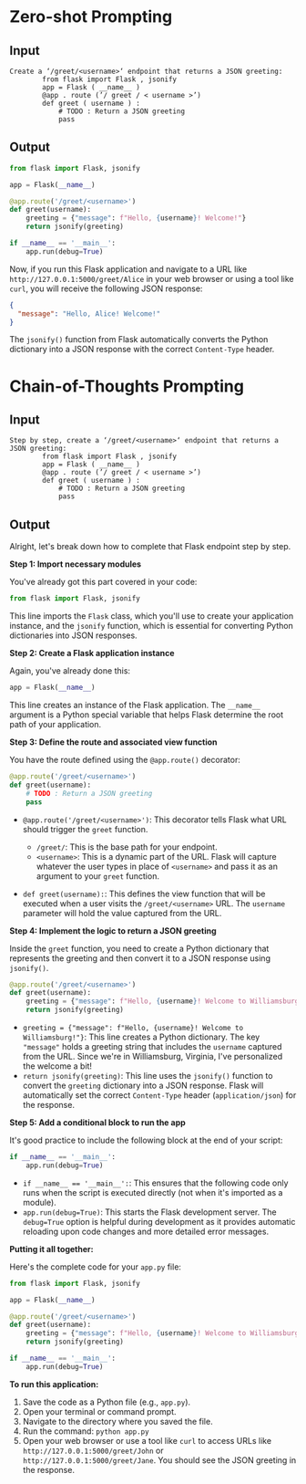 # Zero-shot Prompting

## Input 
    Create a ‘/greet/<username>‘ endpoint that returns a JSON greeting:
            from flask import Flask , jsonify
            app = Flask ( __name__ )
            @app . route (’/ greet / < username >’)
            def greet ( username ) :
                # TODO : Return a JSON greeting
                pass


## Output 
```python
from flask import Flask, jsonify

app = Flask(__name__)

@app.route('/greet/<username>')
def greet(username):
    greeting = {"message": f"Hello, {username}! Welcome!"}
    return jsonify(greeting)

if __name__ == '__main__':
    app.run(debug=True)
```

Now, if you run this Flask application and navigate to a URL like `http://127.0.0.1:5000/greet/Alice` in your web browser or using a tool like `curl`, you will receive the following JSON response:

```json
{
  "message": "Hello, Alice! Welcome!"
}
```

The `jsonify()` function from Flask automatically converts the Python dictionary into a JSON response with the correct `Content-Type` header.


# Chain-of-Thoughts Prompting

## Input 
    Step by step, create a ‘/greet/<username>‘ endpoint that returns a JSON greeting:
            from flask import Flask , jsonify
            app = Flask ( __name__ )
            @app . route (’/ greet / < username >’)
            def greet ( username ) :
                # TODO : Return a JSON greeting
                pass
    
## Output 
Alright, let's break down how to complete that Flask endpoint step by step.

**Step 1: Import necessary modules**

You've already got this part covered in your code:

```python
from flask import Flask, jsonify
```

This line imports the `Flask` class, which you'll use to create your application instance, and the `jsonify` function, which is essential for converting Python dictionaries into JSON responses.

**Step 2: Create a Flask application instance**

Again, you've already done this:

```python
app = Flask(__name__)
```

This line creates an instance of the Flask application. The `__name__` argument is a Python special variable that helps Flask determine the root path of your application.

**Step 3: Define the route and associated view function**

You have the route defined using the `@app.route()` decorator:

```python
@app.route('/greet/<username>')
def greet(username):
    # TODO : Return a JSON greeting
    pass
```

* `@app.route('/greet/<username>')`: This decorator tells Flask what URL should trigger the `greet` function.
    * `/greet/`: This is the base path for your endpoint.
    * `<username>`: This is a dynamic part of the URL. Flask will capture whatever the user types in place of `<username>` and pass it as an argument to your `greet` function.

* `def greet(username):`: This defines the view function that will be executed when a user visits the `/greet/<username>` URL. The `username` parameter will hold the value captured from the URL.

**Step 4: Implement the logic to return a JSON greeting**

Inside the `greet` function, you need to create a Python dictionary that represents the greeting and then convert it to a JSON response using `jsonify()`.

```python
@app.route('/greet/<username>')
def greet(username):
    greeting = {"message": f"Hello, {username}! Welcome to Williamsburg!"}
    return jsonify(greeting)
```

* `greeting = {"message": f"Hello, {username}! Welcome to Williamsburg!"}`: This line creates a Python dictionary. The key `"message"` holds a greeting string that includes the `username` captured from the URL. Since we're in Williamsburg, Virginia, I've personalized the welcome a bit!
* `return jsonify(greeting)`: This line uses the `jsonify()` function to convert the `greeting` dictionary into a JSON response. Flask will automatically set the correct `Content-Type` header (`application/json`) for the response.

**Step 5: Add a conditional block to run the app**

It's good practice to include the following block at the end of your script:

```python
if __name__ == '__main__':
    app.run(debug=True)
```

* `if __name__ == '__main__':`: This ensures that the following code only runs when the script is executed directly (not when it's imported as a module).
* `app.run(debug=True)`: This starts the Flask development server. The `debug=True` option is helpful during development as it provides automatic reloading upon code changes and more detailed error messages.

**Putting it all together:**

Here's the complete code for your `app.py` file:

```python
from flask import Flask, jsonify

app = Flask(__name__)

@app.route('/greet/<username>')
def greet(username):
    greeting = {"message": f"Hello, {username}! Welcome to Williamsburg!"}
    return jsonify(greeting)

if __name__ == '__main__':
    app.run(debug=True)
```

**To run this application:**

1.  Save the code as a Python file (e.g., `app.py`).
2.  Open your terminal or command prompt.
3.  Navigate to the directory where you saved the file.
4.  Run the command: `python app.py`
5.  Open your web browser or use a tool like `curl` to access URLs like `http://127.0.0.1:5000/greet/John` or `http://127.0.0.1:5000/greet/Jane`. You should see the JSON greeting in the response.